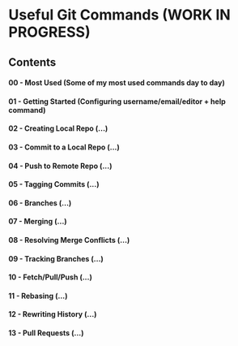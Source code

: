 # Useful Git Commands (WORK IN PROGRESS)

## Contents

#### 00 - Most Used (Some of my most used commands day to day)
#### 01 - Getting Started (Configuring username/email/editor + help command)
#### 02 - Creating Local Repo (...)
#### 03 - Commit to a Local Repo (...)
#### 04 - Push to Remote Repo (...)
#### 05 - Tagging Commits (...)
#### 06 - Branches (...)
#### 07 - Merging (...)
#### 08 - Resolving Merge Conflicts (...)
#### 09 - Tracking Branches (...)
#### 10 - Fetch/Pull/Push (...)
#### 11 - Rebasing (...)
#### 12 - Rewriting History (...)
#### 13 - Pull Requests (...)
